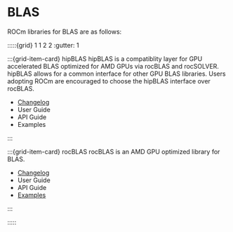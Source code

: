 # BLAS

ROCm libraries for BLAS are as follows:

:::::{grid} 1 1 2 2
:gutter: 1

:::{grid-item-card} hipBLAS
hipBLAS is a compatiblity layer for GPU accelerated BLAS optimized for AMD GPUs
via rocBLAS and rocSOLVER. hipBLAS allows for a common interface for other GPU
BLAS libraries. Users adopting ROCm are encouraged to choose the hipBLAS
interface over rocBLAS.

- [Changelog](https://github.com/ROCmSoftwarePlatform/hipBLAS/blob/develop/CHANGELOG.md)
- User Guide
- API Guide
- Examples

:::

:::{grid-item-card} rocBLAS
rocBLAS is an AMD GPU optimized library for BLAS.

- [Changelog](https://github.com/ROCmSoftwarePlatform/rocBLAS/blob/develop/CHANGELOG.md)
- User Guide
- API Guide
- [Examples](https://github.com/amd/rocm-examples/tree/develop/Libraries/rocBLAS)

:::

:::::
